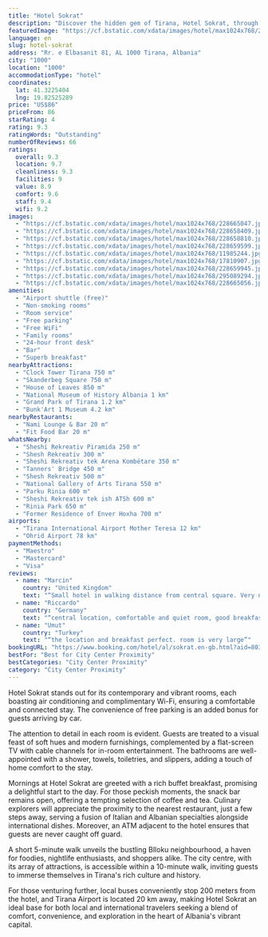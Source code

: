 ```yaml
---
title: "Hotel Sokrat"
description: "Discover the hidden gem of Tirana, Hotel Sokrat, through the eyes of a seasoned hotel reviewer."
featuredImage: "https://cf.bstatic.com/xdata/images/hotel/max1024x768/228665047.jpg?k=36f9f505fb313db592c15c0d7ad7dbcdddc674c39fcfc3745a28ef8d54d56cc5&o=&hp=1"
language: en
slug: hotel-sokrat
address: "Rr. e Elbasanit 81, AL 1000 Tirana, Albania"
city: "1000"
location: "1000"
accommodationType: "hotel"
coordinates:
  lat: 41.3225404
  lng: 19.82525289
price: "US$86"
priceFrom: 86
starRating: 4
rating: 9.3
ratingWords: "Outstanding"
numberOfReviews: 66
ratings:
  overall: 9.3
  location: 9.7
  cleanliness: 9.3
  facilities: 9
  value: 8.9
  comfort: 9.6
  staff: 9.4
  wifi: 9.2
images:
  - "https://cf.bstatic.com/xdata/images/hotel/max1024x768/228665047.jpg?k=36f9f505fb313db592c15c0d7ad7dbcdddc674c39fcfc3745a28ef8d54d56cc5&o=&hp=1"
  - "https://cf.bstatic.com/xdata/images/hotel/max1024x768/228658409.jpg?k=a1a7da79873a477eb24e5fb0242f36306b6190e5ef7c000fee6e5ade7912a92c&o=&hp=1"
  - "https://cf.bstatic.com/xdata/images/hotel/max1024x768/228658810.jpg?k=dda8ce2210ae39d580a2b83254ed846825626721eef85e05019387d64dcbf255&o=&hp=1"
  - "https://cf.bstatic.com/xdata/images/hotel/max1024x768/228659599.jpg?k=ff4b1ecefd2bc85afcbb4b5068f82bade700c4c4eaad1832e8d201ec0359fd3b&o=&hp=1"
  - "https://cf.bstatic.com/xdata/images/hotel/max1024x768/11985244.jpg?k=78cdd48b95c198c5ce2399ff2eb01018a8a12dd0af04cc0a7da3691028016c19&o=&hp=1"
  - "https://cf.bstatic.com/xdata/images/hotel/max1024x768/17810907.jpg?k=cb6ff5ebe67f7039ee6c8b1e04d7c19d3a10e8b42a333b9e6117e234beb07b4d&o=&hp=1"
  - "https://cf.bstatic.com/xdata/images/hotel/max1024x768/228659945.jpg?k=ffec6a6a09e639b98412722e566634d3788c16f9b331b366a826bf9ac47f7cd5&o=&hp=1"
  - "https://cf.bstatic.com/xdata/images/hotel/max1024x768/295089294.jpg?k=278d20b7e06137d73e4b049e9b1f14d0d7d7f61a3610386f785ab87e8ed0e7b8&o=&hp=1"
  - "https://cf.bstatic.com/xdata/images/hotel/max1024x768/228665056.jpg?k=afc64794b571731230ab831541890f88efb4e06ef1297cb170f50ebafddaa1fa&o=&hp=1"
amenities:
  - "Airport shuttle (free)"
  - "Non-smoking rooms"
  - "Room service"
  - "Free parking"
  - "Free WiFi"
  - "Family rooms"
  - "24-hour front desk"
  - "Bar"
  - "Superb breakfast"
nearbyAttractions:
  - "Clock Tower Tirana 750 m"
  - "Skanderbeg Square 750 m"
  - "House of Leaves 850 m"
  - "National Museum of History Albania 1 km"
  - "Grand Park of Tirana 1.2 km"
  - "Bunk'Art 1 Museum 4.2 km"
nearbyRestaurants:
  - "Nami Lounge & Bar 20 m"
  - "Fit Food Bar 20 m"
whatsNearby:
  - "Sheshi Rekreativ Piramida 250 m"
  - "Shesh Rekreativ 300 m"
  - "Sheshi Rekreativ tek Arena Kombëtare 350 m"
  - "Tanners' Bridge 450 m"
  - "Shesh Rekreativ 500 m"
  - "National Gallery of Arts Tirana 550 m"
  - "Parku Rinia 600 m"
  - "Sheshi Rekreativ tek ish ATSh 600 m"
  - "Rinia Park 650 m"
  - "Former Residence of Enver Hoxha 700 m"
airports:
  - "Tirana International Airport Mother Teresa 12 km"
  - "Ohrid Airport 78 km"
paymentMethods:
  - "Maestro"
  - "Mastercard"
  - "Visa"
reviews:
  - name: "Marcin"
    country: "United Kingdom"
    text: "“Small hotel in walking distance from central square. Very nice staff. Big room, clean. Absolutely nothing to complain.”"
  - name: "Riccardo"
    country: "Germany"
    text: "“central location, comfortable and quiet room, good breakfast, helpful staff, very good value for money.”"
  - name: "Umut"
    country: "Turkey"
    text: "“the location and breakfast perfect. room is very large”"
bookingURL: "https://www.booking.com/hotel/al/sokrat.en-gb.html?aid=8035640"
bestFor: "Best for City Center Proximity"
bestCategories: "City Center Proximity"
category: "City Center Proximity"
---
```


Hotel Sokrat stands out for its contemporary and vibrant rooms, each boasting air conditioning and complimentary Wi-Fi, ensuring a comfortable and connected stay. The convenience of free parking is an added bonus for guests arriving by car.

The attention to detail in each room is evident. Guests are treated to a visual feast of soft hues and modern furnishings, complemented by a flat-screen TV with cable channels for in-room entertainment. The bathrooms are well-appointed with a shower, towels, toiletries, and slippers, adding a touch of home comfort to the stay.

Mornings at Hotel Sokrat are greeted with a rich buffet breakfast, promising a delightful start to the day. For those peckish moments, the snack bar remains open, offering a tempting selection of coffee and tea. Culinary explorers will appreciate the proximity to the nearest restaurant, just a few steps away, serving a fusion of Italian and Albanian specialties alongside international dishes. Moreover, an ATM adjacent to the hotel ensures that guests are never caught off guard.

A short 5-minute walk unveils the bustling Blloku neighbourhood, a haven for foodies, nightlife enthusiasts, and shoppers alike. The city centre, with its array of attractions, is accessible within a 10-minute walk, inviting guests to immerse themselves in Tirana's rich culture and history.

For those venturing further, local buses conveniently stop 200 meters from the hotel, and Tirana Airport is located 20 km away, making Hotel Sokrat an ideal base for both local and international travelers seeking a blend of comfort, convenience, and exploration in the heart of Albania's vibrant capital.